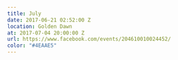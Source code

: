 ```yaml
---
title: July
date: 2017-06-21 02:52:00 Z
location: Golden Dawn
at: 2017-07-04 20:00:00 Z
url: https://www.facebook.com/events/204610010024452/
color: "#4EAAE5"
---
```


